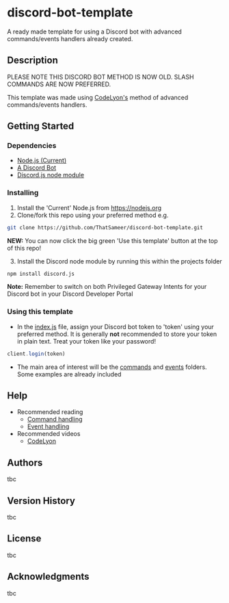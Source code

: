 
# discord-bot-template

A ready made template for using a Discord bot with advanced commands/events handlers already created.

## Description
PLEASE NOTE THIS DISCORD BOT METHOD IS NOW OLD. SLASH COMMANDS ARE NOW PREFERRED.

This template was made using [CodeLyon's](https://www.youtube.com/c/CodeLyon) method of advanced commands/events handlers.

## Getting Started

### Dependencies

* [Node.js (Current)](https://nodejs.org)
* [A Discord Bot](https://discord.com/developers/applications)
* [Discord.js node module](https://github.com/discordjs/discord.js)

### Installing

1. Install the 'Current' Node.js from https://nodejs.org
2. Clone/fork this repo using your preferred method e.g.
```bash
git clone https://github.com/ThatSameer/discord-bot-template.git
```
**NEW:** You can now click the big green 'Use this template' button at the top of this repo!

3. Install the Discord node module by running this within the projects folder
```bash
npm install discord.js
```
**Note:** Remember to switch on both Privileged Gateway Intents for your Discord bot in your Discord Developer Portal

### Using this template

* In the [index.js](https://github.com/ThatSameer/discord-bot-template/blob/main/index.js) file, assign your Discord bot token to 'token' using your preferred method. It is generally **not** recommended to store your token in plain text. Treat your token like your password!
```js
client.login(token)
```
* The main area of interest will be the [commands](https://github.com/ThatSameer/discord-bot-template/tree/main/commands) and [events](https://github.com/ThatSameer/discord-bot-template/tree/main/events) folders. Some examples are already included

## Help

* Recommended reading
   * [Command handling](https://discordjs.guide/creating-your-bot/command-handling.html#command-handling)
   * [Event handling](https://discordjs.guide/creating-your-bot/event-handling.html#event-handling)
* Recommended videos
   * [CodeLyon](https://youtube.com/playlist?list=PLbbLC0BLaGjpyzN1rg-gK4dUqbn8eJQq4)

## Authors

tbc

## Version History

tbc

## License

tbc

## Acknowledgments

tbc

